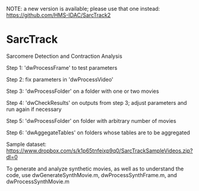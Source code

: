 NOTE: a new version is available; please use that one instead: https://github.com/HMS-IDAC/SarcTrack2

# SarcTrack

Sarcomere Detection and Contraction Analysis

Step 1:
    'dwProcessFrame' to test parameters

Step 2:
    fix parameters in 'dwProcessVideo'

Step 3:
    'dwProcessFolder' on a folder with one or two movies

Step 4:
    'dwCheckResults' on outputs from step 3; adjust parameters and run again if necessary

Step 5:
    'dwProcessFolder' on folder with arbitrary number of movies

Step 6:
    'dwAggegateTables' on folders whose tables are to be aggregated

Sample dataset: https://www.dropbox.com/s/k1p65tnfeixp9q0/SarcTrackSampleVideos.zip?dl=0

To generate and analyze synthetic movies, as well as to understand the code, use dwGenerateSynthMovie.m, dwProcessSynthFrame.m, and dwProcessSynthMovie.m
